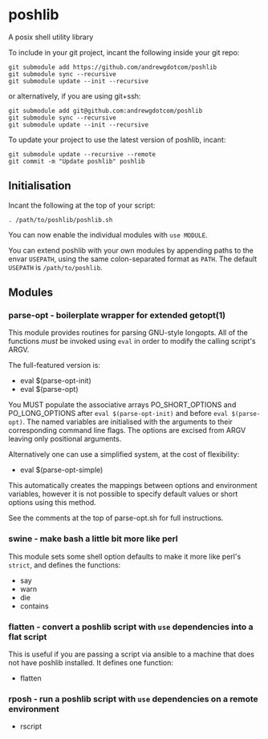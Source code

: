 # poshlib
A posix shell utility library

To include in your git project, incant the following inside your git repo:

```
git submodule add https://github.com/andrewgdotcom/poshlib
git submodule sync --recursive
git submodule update --init --recursive
```

or alternatively, if you are using git+ssh:

```
git submodule add git@github.com:andrewgdotcom/poshlib
git submodule sync --recursive
git submodule update --init --recursive
```

To update your project to use the latest version of poshlib, incant:

```
git submodule update --recursive --remote
git commit -m "Update poshlib" poshlib
```

## Initialisation

Incant the following at the top of your script:

```
. /path/to/poshlib/poshlib.sh
```

You can now enable the individual modules with `use MODULE`.

You can extend poshlib with your own modules by appending paths to the envar `USEPATH`, using the same colon-separated format as `PATH`. The default `USEPATH` is `/path/to/poshlib`.

## Modules

### parse-opt - boilerplate wrapper for extended getopt(1)

This module provides routines for parsing GNU-style longopts. All of the functions *must* be invoked using `eval` in order to modify the calling script's ARGV.

The full-featured version is:

* eval $(parse-opt-init)
* eval $(parse-opt)

You MUST populate the associative arrays PO_SHORT_OPTIONS and PO_LONG_OPTIONS after `eval $(parse-opt-init)` and before `eval $(parse-opt)`. The named variables are initialised with the arguments to their corresponding command line flags. The options are excised from ARGV leaving only positional arguments.

Alternatively one can use a simplified system, at the cost of flexibility:

* eval $(parse-opt-simple)

This automatically creates the mappings between options and environment variables, however it is not possible to specify default values or short options using this method.

See the comments at the top of parse-opt.sh for full instructions.

### swine - make bash a little bit more like perl

This module sets some shell option defaults to make it more like perl's `strict`, and defines the functions:

* say
* warn
* die
* contains

### flatten - convert a poshlib script with `use` dependencies into a flat script

This is useful if you are passing a script via ansible to a machine that does not have poshlib installed. It defines one function:

* flatten

### rposh - run a poshlib script with `use` dependencies on a remote environment

* rscript
